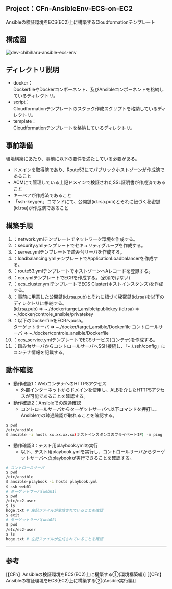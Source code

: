 ## Project：CFn-AnsibleEnv-ECS-on-EC2
Ansibleの検証環境をECS(EC2)上に構築するCloudformationテンプレート

## 構成図
![dev-chibiharu-ansible-ecs-env](https://user-images.githubusercontent.com/60125692/152776305-da093d48-7e1c-4eba-ae93-800d28f2946b.png)

## ディレクトリ説明
- docker：<br>
DockerfileやDockerコンポーネント、及びAnsibleコンポーネントを格納しているディレクトリ。<br>
- script：<br>
Cloudformationテンプレートのスタック作成スクリプトを格納しているディレクトリ。<br>
- template：<br>
Cloudformationテンプレートを格納しているディレクトリ。

## 事前準備<br>
環境構築にあたり、事前に以下の要件を満たしている必要がある。<br>
- ドメインを取得済であり、Route53にてパブリックホストゾーンが作成済であること
- ACMにて管理している上記ドメインで検証されたSSL証明書が作成済であること
- キーペアが作成済であること
- 「ssh-keygen」コマンドにて、公開鍵(id.rsa.pub)とそれに紐づく秘密鍵(id.rsa)が作成済であること

## 構築手順<br>
1. ：network.ymlテンプレートでネットワーク環境を作成する。<br>
2. ：security.ymlテンプレートでセキュリティグループを作成する。<br>
3. ：server.ymlテンプレートで踏み台サーバを作成する。<br>
4. ：loadbalancing.ymlテンプレートでApplicationLoadbalancerを作成する。<br>
5. ：route53.ymlテンプレートでホストゾーンへAレコードを登録する。<br>
6. ：ecr.ymlテンプレートでECRを作成する。(必須ではない)<br>
7. ：ecs_cluster.ymlテンプレートでECS Cluster(ホストインスタンス)を作成する。<br>
8. ：事前に用意した公開鍵(id.rsa.pub)とそれに紐づく秘密鍵(id.rsa)を以下のディレクトリに格納する。<br>
(id.rsa.pub) ⇒ ~./docker/target_ansible/publickey
(id.rsa) ⇒ ~./docker/controle_ansible/privatekey
9. ：以下のDockerfileをECRへpush。<br>
ターゲットサーバ ⇒ ~./docker/target_ansible/Dockerfile
コントロールサーバ ⇒ ~./docker/controle_ansible/Dockerfile 
10. ：ecs_service.ymlテンプレートでECSサービス(コンテナ)を作成する。<br>
11. ：踏み台サーバからコントロールサーバへSSH接続し、「~./.ssh/config」にコンテナ情報を記載する。<br>

## 動作確認<br>
- 動作確認1：WebコンテナへのHTTPSアクセス
  - 外部インターネットからドメインを使用し、ALBを介したHTTPSアクセスが可能であることを確認する。<br>
- 動作確認2：Ansibleでの疎通確認<br>
  - コントロールサーバからターゲットサーバへ以下コマンドを押打し、Ansibleでの疎通確認が取れることを確認する。<br>
```bash
$ pwd
/etc/ansible
$ ansible -i hosts xx.xx.xx.xx(ホストインスタンスのプライベートIP) -m ping
```
- 動作確認3：テスト用playbook.ymlの実行<br>
  - 以下、テスト用playbook.ymlを実行し、コントロールサーバからターゲットサーバへのplaybookが実行できることを確認する。<br>
```bash
# コントロールサーバ
$ pwd
/etc/ansible
$ ansible-playbook -i hosts playbook.yml
$ ssh web01
# ターゲットサーバ(web01)
$ pwd
/etc/ec2-user
$ ls
hoge.txt # 左記ファイルが生成されていることを確認
$ exit
# ターゲットサーバ(web02)
$ pwd
/etc/ec2-user
$ ls
hoge.txt # 左記ファイルが生成されていることを確認
```

***
## 参考
[【CFn】Ansibleの検証環境をECS(EC2)上に構築する①(環境構築編)]
[【CFn】Ansibleの検証環境をECS(EC2)上に構築する②(Ansible実行編)]



  
